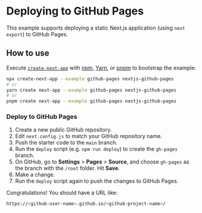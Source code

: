 # Deploying to GitHub Pages

This example supports deploying a static Next.js application (using `next export`) to GitHub Pages.

## How to use

Execute [`create-next-app`](https://github.com/vercel/next.js/tree/canary/packages/create-next-app)
with [npm](https://docs.npmjs.com/cli/init), [Yarn](https://yarnpkg.com/lang/en/docs/cli/create/),
or [pnpm](https://pnpm.io) to bootstrap the example:

```bash
npx create-next-app --example github-pages nextjs-github-pages
# or
yarn create next-app --example github-pages nextjs-github-pages
# or
pnpm create next-app --example github-pages nextjs-github-pages
```

### Deploy to GitHub Pages

1. Create a new public GitHub repository.
2. Edit `next.config.js` to match your GitHub repository name.
3. Push the starter code to the `main` branch.
4. Run the `deploy` script (e.g. `npm run deploy`) to create the `gh-pages` branch.
5. On GitHub, go to **Settings** > **Pages** > **Source**, and choose `gh-pages` as the branch with the `/root` folder.
   Hit **Save**.
6. Make a change.
7. Run the `deploy` script again to push the changes to GitHub Pages.

Congratulations! You should have a URL like:

```bash
https://<github-user-name>.github.io/<github-project-name>/
```
